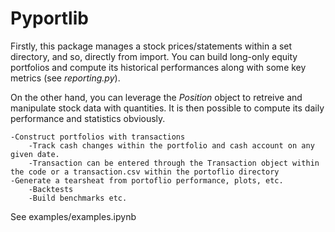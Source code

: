 # Pyportlib

Firstly, this package manages a stock prices/statements within a set directory, and so, directly from import. You can build long-only equity portfolios and compute its historical performances along with some key metrics (see *reporting.py*).

On the other hand, you can leverage the *Position* object to retreive and manipulate stock data with quantities. It is then possible to compute its daily performance and statistics obviously.


    -Construct portfolios with transactions
        -Track cash changes within the portfolio and cash account on any given date.
        -Transaction can be entered through the Transaction object within the code or a transaction.csv within the portoflio directory
    -Generate a tearsheat from portoflio performance, plots, etc.
        -Backtests
        -Build benchmarks etc.

See examples/examples.ipynb